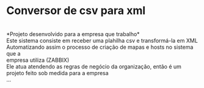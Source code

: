 
<h1>Conversor de csv para xml</h1>
<br/>
*Projeto desenvolvido para a empresa que trabalho*
<br/>
Este sistema consiste em receber uma plahilha csv e transformá-la em XML<br/>
Automatizando assim o processo de criação de mapas e hosts no sistema que a <br/>
empresa utiliza (ZABBIX)<br/>
Ele atua atendendo as regras de negócio da organização, então é um projeto feito sob medida para a empresa<br/>
...








